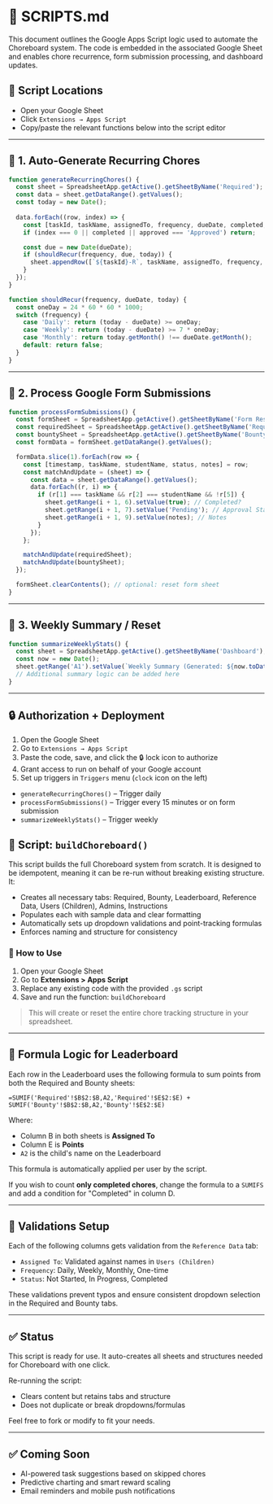 # 🧠 SCRIPTS.md

This document outlines the Google Apps Script logic used to automate the Choreboard system. The code is embedded in the associated Google Sheet and enables chore recurrence, form submission processing, and dashboard updates.

## 📁 Script Locations

- Open your Google Sheet
- Click `Extensions → Apps Script`
- Copy/paste the relevant functions below into the script editor

---

## 🔁 1. Auto-Generate Recurring Chores

```javascript
function generateRecurringChores() {
  const sheet = SpreadsheetApp.getActive().getSheetByName('Required');
  const data = sheet.getDataRange().getValues();
  const today = new Date();
  
  data.forEach((row, index) => {
    const [taskId, taskName, assignedTo, frequency, dueDate, completed, approved] = row;
    if (index === 0 || completed || approved === 'Approved') return;

    const due = new Date(dueDate);
    if (shouldRecur(frequency, due, today)) {
      sheet.appendRow([`${taskId}-R`, taskName, assignedTo, frequency, new Date(), '', 'Pending', false, '']);
    }
  });
}

function shouldRecur(frequency, dueDate, today) {
  const oneDay = 24 * 60 * 60 * 1000;
  switch (frequency) {
    case 'Daily': return (today - dueDate) >= oneDay;
    case 'Weekly': return (today - dueDate) >= 7 * oneDay;
    case 'Monthly': return today.getMonth() !== dueDate.getMonth();
    default: return false;
  }
}
```

---

## 📝 2. Process Google Form Submissions

```javascript
function processFormSubmissions() {
  const formSheet = SpreadsheetApp.getActive().getSheetByName('Form Responses 1');
  const requiredSheet = SpreadsheetApp.getActive().getSheetByName('Required');
  const bountySheet = SpreadsheetApp.getActive().getSheetByName('Bounty');
  const formData = formSheet.getDataRange().getValues();

  formData.slice(1).forEach(row => {
    const [timestamp, taskName, studentName, status, notes] = row;
    const matchAndUpdate = (sheet) => {
      const data = sheet.getDataRange().getValues();
      data.forEach((r, i) => {
        if (r[1] === taskName && r[2] === studentName && !r[5]) {
          sheet.getRange(i + 1, 6).setValue(true); // Completed?
          sheet.getRange(i + 1, 7).setValue('Pending'); // Approval Status
          sheet.getRange(i + 1, 9).setValue(notes); // Notes
        }
      });
    };

    matchAndUpdate(requiredSheet);
    matchAndUpdate(bountySheet);
  });

  formSheet.clearContents(); // optional: reset form sheet
}
```

---

## 🔄 3. Weekly Summary / Reset

```javascript
function summarizeWeeklyStats() {
  const sheet = SpreadsheetApp.getActive().getSheetByName('Dashboard');
  const now = new Date();
  sheet.getRange('A1').setValue(`Weekly Summary (Generated: ${now.toDateString()})`);
  // Additional summary logic can be added here
}
```

---

## 🔒 Authorization + Deployment

1. Open the Google Sheet
2. Go to `Extensions → Apps Script`
3. Paste the code, save, and click the 🔒 lock icon to authorize
4. Grant access to run on behalf of your Google account
5. Set up triggers in `Triggers` menu (`clock` icon on the left)

- `generateRecurringChores()` – Trigger daily
- `processFormSubmissions()` – Trigger every 15 minutes or on form submission
- `summarizeWeeklyStats()` – Trigger weekly


## 📜 Script: `buildChoreboard()`

This script builds the full Choreboard system from scratch. It is designed to be idempotent, meaning it can be re-run without breaking existing structure. It:

- Creates all necessary tabs: Required, Bounty, Leaderboard, Reference Data, Users (Children), Admins, Instructions
- Populates each with sample data and clear formatting
- Automatically sets up dropdown validations and point-tracking formulas
- Enforces naming and structure for consistency

### 🔧 How to Use
1. Open your Google Sheet
2. Go to **Extensions > Apps Script**
3. Replace any existing code with the provided `.gs` script
4. Save and run the function: `buildChoreboard`

> This will create or reset the entire chore tracking structure in your spreadsheet.

---

## 🧠 Formula Logic for Leaderboard

Each row in the Leaderboard uses the following formula to sum points from both the Required and Bounty sheets:

```excel
=SUMIF('Required'!$B$2:$B,A2,'Required'!$E$2:$E) + SUMIF('Bounty'!$B$2:$B,A2,'Bounty'!$E$2:$E)
```

Where:
- Column B in both sheets is **Assigned To**
- Column E is **Points**
- `A2` is the child's name on the Leaderboard

This formula is automatically applied per user by the script.

If you wish to count **only completed chores**, change the formula to a `SUMIFS` and add a condition for "Completed" in column D.

---

## 🧪 Validations Setup

Each of the following columns gets validation from the `Reference Data` tab:
- `Assigned To`: Validated against names in `Users (Children)`
- `Frequency`: Daily, Weekly, Monthly, One-time
- `Status`: Not Started, In Progress, Completed

These validations prevent typos and ensure consistent dropdown selection in the Required and Bounty tabs.

---

## ✅ Status
This script is ready for use. It auto-creates all sheets and structures needed for Choreboard with one click.

Re-running the script:
- Clears content but retains tabs and structure
- Does not duplicate or break dropdowns/formulas

Feel free to fork or modify to fit your needs.


---

## ✅ Coming Soon

- AI-powered task suggestions based on skipped chores
- Predictive charting and smart reward scaling
- Email reminders and mobile push notifications